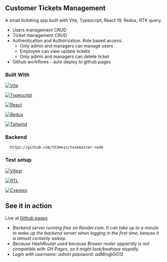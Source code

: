 <!-- ABOUT THE PROJECT -->

## Customer Tickets Management

A small ticketing app built with Vite, Typescript, React 19, Redux, RTK query.

- Users management CRUD
- Ticket management CRUD
- Authentication and Authorization. Role based access.
  - Only admin and managers can manage users
  - Employee can view update tickets
  - Only admin and managers can delete ticket
- Github workflows - auto deploy to github pages

### Built With

[![Vite][Vite.dev]][Vite-url]

[![Typescript][Typescriptlang.org]][Typescript-url]

[![React][React.dev]][React-url]

[![Redux][Redux.js.org]][Redux-url]

[![Tailwind][Tailwind]][Tailwind-url]

### Backend

```
  https://github.com/th3mein/taskmaster-node
```

### Test setup

[![Vitest][Vitest.dev]][Vitest-url]

[![RTL][TL.org]][RTL-url]

[![Cypress][Cypress.io]][RTL-url]

<!-- GETTING STARTED -->

## See it in action

Live at [Github pages](https://th3mein.github.io/taskmaster-react-redux/)

- _Backend server running free on Render.com. It can take up to a minute to wake up the backend server when logging in the first time, beause it is almost certainly asleep._
- _Because HashRouter used because Brower router apparntly is not compatible with GH Pages, so it might look/beahave stupidly._
- _Login with username: admin password: adMin@GG12_

[Typescriptlang.org]: https://shields.io/badge/TypeScript-3178C6?logo=TypeScript&logoColor=FFF&style=flat-square
[Typescript-url]: https://www.typescriptlang.org/
[React.dev]: https://shields.io/badge/react-black?logo=react&style=for-the-badge
[React-url]: https://react.dev/
[Vite.dev]: https://img.shields.io/badge/Vite-646CFF?style=for-the-badge&logo=Vite&logoColor=white
[Vite-url]: https://vite.dev/
[Redux.js.org]: https://img.shields.io/badge/-Redux-black?style=flat-square&logo=redux
[Redux-url]: https://redux.js.org/
[Tailwind]: https://img.shields.io/badge/tailwindcss-0F172A?&logo=tailwindcss
[Tailwind-url]: https://tailwindcss.com/
[Vitest.dev]: https://img.shields.io/badge/vitest-6E9F18?style=for-the-badge&logo=vitest&logoColor=white
[Vitest-url]: https://vitest.dev/
[TL.org]: https://img.shields.io/badge/-Testing%20Library-%23E33332?&style=for-the-badge&logo=testing-library&logoColor=white
[RTL-url]: https://testing-library.com/
[Cypress.io]: https://img.shields.io/badge/-cypress-%23E5E5E5?logo=cypress&logoColor=058a5e
[RTL-url]: https://www.cypress.io/
